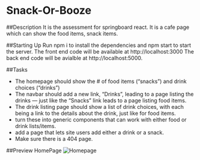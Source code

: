# Snack-Or-Booze

##Description
It is the assessment for springboard react. It is a cafe page which can show the food items, snack items.

##Starting Up
Run npm i to install the dependencies and npm start to start the server.
The front end code will be available at http://localhost:3000
The back end code will be avialble at http://localhost:5000.

##Tasks

- The homepage should show the # of food items (“snacks”) and drink choices (“drinks”)
- The navbar should add a new link, “Drinks”, leading to a page listing the drinks — just like the “Snacks” link leads to a page listing food items.
- The drink listing page should show a list of drink choices, with each being a link to the details about the drink, just like for food items.
- turn these into generic components that can work with either food or drink lists/items.
- add a page that lets site users add either a drink or a snack.
- Make sure there is a 404 page.

##Preview
HomePage
![Homepage](../images/homepage.png)
